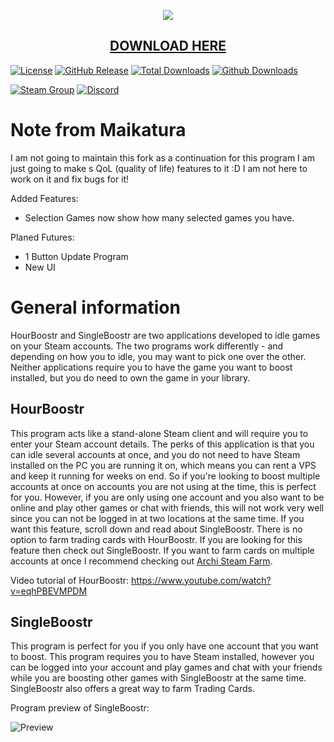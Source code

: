 <p align="center">
  <img src="http://i.imgur.com/MJN4zty.png"/>
  <h2 align="center"><a href="https://github.com/Ezzpify/HourBoostr/releases">DOWNLOAD HERE</a></h2>
</p>

[![License](https://img.shields.io/github/license/Maikatura/HourBoostr.svg?label=License&maxAge=86400)](./LICENSE)
[![GitHub Release](https://img.shields.io/github/release/Maikatura/HourBoostr.svg?label=Latest&maxAge=60)](https://github.com/Ezzpify/Maikatura/releases/latest)
[![Total Downloads](https://img.shields.io/badge/Total%20Downloads-84k-brightgreen.svg)](https://github.com/Maikatura/HourBoostr/releases/latest)
[![Github Downloads](https://img.shields.io/github/downloads/Maikatura/HourBoostr/latest/total.svg?label=Downloads%20for%20latest&maxAge=60)](https://github.com/Maikatura/HourBoostr/releases/latest)

[![Steam Group](https://img.shields.io/badge/Steam-group-yellowgreen.svg)](https://steamcommunity.com/groups/hourboostr)
[![Discord](https://img.shields.io/badge/Discord-join-yellowgreen.svg)](https://discord.gg/g4M9fTs)

# Note from Maikatura
I am not going to maintain this fork as a continuation for this program I am just going to make s QoL (quality of life) features to it :D I am not here to work on it and fix bugs for it!

Added Features:
- Selection Games now show how many selected games you have.

Planed Futures:
- 1 Button Update Program
- New UI

# General information

HourBoostr and SingleBoostr are two applications developed to idle games on your Steam accounts. The two programs work differently - and depending on how you to idle, you may want to pick one over the other. Neither applications require you to have the game you want to boost installed, but you do need to own the game in your library.

## HourBoostr

This program acts like a stand-alone Steam client and will require you to enter your Steam account details. The perks of this application is that you can idle several accounts at once, and you do not need to have Steam installed on the PC you are running it on, which means you can rent a VPS and keep it running for weeks on end. So if you're looking to boost multiple accounts at once on accounts you are not using at the time, this is perfect for you. However, if you are only using one account and you also want to be online and play other games or chat with friends, this will not work very well since you can not be logged in at two locations at the same time. If you want this feature, scroll down and read about SingleBoostr. There is no option to farm trading cards with HourBoostr. If you are looking for this feature then check out SingleBoostr. If you want to farm cards on multiple accounts at once I recommend checking out [Archi Steam Farm](https://github.com/JustArchi/ArchiSteamFarm).

Video tutorial of HourBoostr: https://www.youtube.com/watch?v=eqhPBEVMPDM

## SingleBoostr

This program is perfect for you if you only have one account that you want to boost. This program requires you to have Steam installed, however you can be logged into your account and play games and chat with your friends while you are boosting other games with SingleBoostr at the same time. SingleBoostr also offers a great way to farm Trading Cards.

Program preview of SingleBoostr: 

![Preview](http://i.imgur.com/nHiLGia.png)

